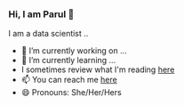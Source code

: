 ### Hi, I am Parul 👋


I am a data scientist ..

- 🔭 I’m currently working on ...
- 🌱 I’m currently learning ...
- I sometimes review what I'm reading [here](https://www.goodreads.com/user/show/21700166-parul)
- 📫 You can reach me [here](parul.pandey85@gmail.com)
- 😄 Pronouns: She/Her/Hers


